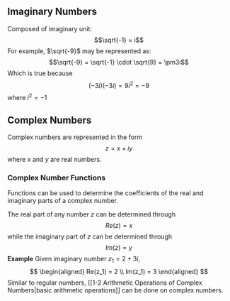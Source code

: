 ## Imaginary Numbers
Composed of imaginary unit:
$$\sqrt{-1} = i$$
For example, $\sqrt{-9}$ may be represented as:
$$\sqrt{-9} = \sqrt{-1} \cdot \sqrt{9} = \pm3i$$
Which is true because
$$(-3i)(-3i) = 9i^2 = -9$$
where $i^2 = -1$

## Complex Numbers
Complex numbers are represented in the form
$$z = x+iy$$
where $x$ and $y$ are real numbers.

### Complex Number Functions
Functions can be used to determine the coefficients of the real and imaginary parts of a complex number.

The real part of any number $z$ can be determined through
$$Re(z) = x$$
while the imaginary part of $z$ can be determined through
$$Im(z) = y$$
**Example**
Given imaginary number $z_1 = 2+3i$,
$$
\begin{aligned}
	Re(z_1) = 2 \\
	Im(z_1) = 3
\end{aligned}
$$
Similar to regular numbers, [[1-2 Arithmetic Operations of Complex Numbers|basic arithmetic operations]] can be done on complex numbers.

